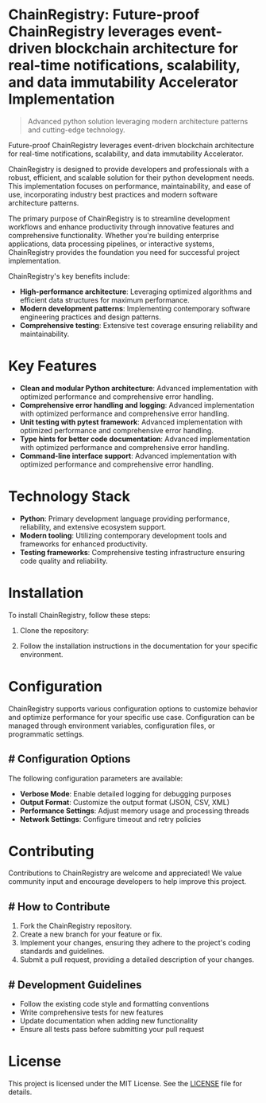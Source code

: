 <!-- fallback_ChainRegistry_20251019234229_48575 -->

# ChainRegistry: Future-proof ChainRegistry leverages event-driven blockchain architecture for real-time notifications, scalability, and data immutability Accelerator Implementation
> Advanced python solution leveraging modern architecture patterns and cutting-edge technology.

Future-proof ChainRegistry leverages event-driven blockchain architecture for real-time notifications, scalability, and data immutability Accelerator.

ChainRegistry is designed to provide developers and professionals with a robust, efficient, and scalable solution for their python development needs. This implementation focuses on performance, maintainability, and ease of use, incorporating industry best practices and modern software architecture patterns.

The primary purpose of ChainRegistry is to streamline development workflows and enhance productivity through innovative features and comprehensive functionality. Whether you're building enterprise applications, data processing pipelines, or interactive systems, ChainRegistry provides the foundation you need for successful project implementation.

ChainRegistry's key benefits include:

* **High-performance architecture**: Leveraging optimized algorithms and efficient data structures for maximum performance.
* **Modern development patterns**: Implementing contemporary software engineering practices and design patterns.
* **Comprehensive testing**: Extensive test coverage ensuring reliability and maintainability.

# Key Features

* **Clean and modular Python architecture**: Advanced implementation with optimized performance and comprehensive error handling.
* **Comprehensive error handling and logging**: Advanced implementation with optimized performance and comprehensive error handling.
* **Unit testing with pytest framework**: Advanced implementation with optimized performance and comprehensive error handling.
* **Type hints for better code documentation**: Advanced implementation with optimized performance and comprehensive error handling.
* **Command-line interface support**: Advanced implementation with optimized performance and comprehensive error handling.

# Technology Stack

* **Python**: Primary development language providing performance, reliability, and extensive ecosystem support.
* **Modern tooling**: Utilizing contemporary development tools and frameworks for enhanced productivity.
* **Testing frameworks**: Comprehensive testing infrastructure ensuring code quality and reliability.

# Installation

To install ChainRegistry, follow these steps:

1. Clone the repository:


2. Follow the installation instructions in the documentation for your specific environment.

# Configuration

ChainRegistry supports various configuration options to customize behavior and optimize performance for your specific use case. Configuration can be managed through environment variables, configuration files, or programmatic settings.

## # Configuration Options

The following configuration parameters are available:

* **Verbose Mode**: Enable detailed logging for debugging purposes
* **Output Format**: Customize the output format (JSON, CSV, XML)
* **Performance Settings**: Adjust memory usage and processing threads
* **Network Settings**: Configure timeout and retry policies

# Contributing

Contributions to ChainRegistry are welcome and appreciated! We value community input and encourage developers to help improve this project.

## # How to Contribute

1. Fork the ChainRegistry repository.
2. Create a new branch for your feature or fix.
3. Implement your changes, ensuring they adhere to the project's coding standards and guidelines.
4. Submit a pull request, providing a detailed description of your changes.

## # Development Guidelines

* Follow the existing code style and formatting conventions
* Write comprehensive tests for new features
* Update documentation when adding new functionality
* Ensure all tests pass before submitting your pull request

# License

This project is licensed under the MIT License. See the [LICENSE](https://github.com/xxxPOUPOUxxx/ChainRegistry/blob/main/LICENSE) file for details.
